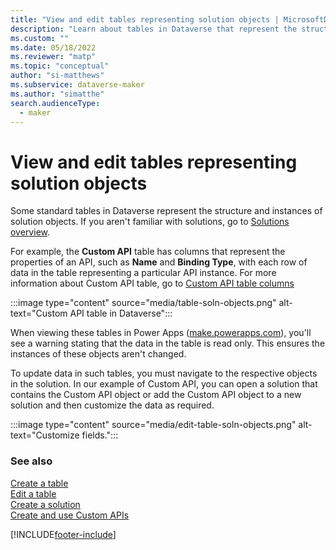 ```yaml
---
title: "View and edit tables representing solution objects | MicrosoftDocs"
description: "Learn about tables in Dataverse that represent the structure and instances of solution objects."
ms.custom: ""
ms.date: 05/18/2022
ms.reviewer: "matp"
ms.topic: "conceptual"
author: "si-matthews"
ms.subservice: dataverse-maker
ms.author: "simatthe"
search.audienceType: 
  - maker
---
```

# View and edit tables representing solution objects

Some standard tables in Dataverse represent the structure and instances of solution objects. If you aren't familiar with solutions, go to [Solutions overview](solutions-overview.md).

For example, the **Custom API** table has columns that represent the properties of an API, such as **Name** and **Binding Type**, with each row of data in the table representing a particular API instance. For more information about Custom API table, go to [Custom API table columns](../../developer/data-platform/custom-api-tables.md#custom-api-table-columns)

:::image type="content" source="media/table-soln-objects.png" alt-text="Custom API table in Dataverse":::

When viewing these tables in Power Apps ([make.powerapps.com](https://make.powerapps.com)), you'll see a warning stating that the data in the table is read only. This ensures the instances of these objects aren't changed.

To update data in such tables, you must navigate to the respective objects in the solution. In our example of Custom API, you can open a solution that contains the Custom API object or add the Custom API object to a new solution and then customize the data as required.

:::image type="content" source="media/edit-table-soln-objects.png" alt-text="Customize fields.":::  

### See also
[Create a table](data-platform-create-entity.md)<br/>
[Edit a table](edit-entities.md)<br/>
[Create a solution](create-solution.md)<br/>
[Create and use Custom APIs](../../developer/data-platform/custom-api.md)

[!INCLUDE[footer-include](../../includes/footer-banner.md)]
